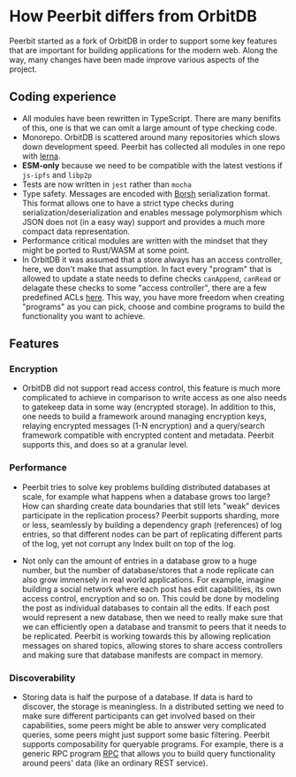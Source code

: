 # How Peerbit differs from OrbitDB
 
Peerbit started as a fork of OrbitDB in order to support some key features that are important for building applications for the modern web. Along the way, many changes have been made improve various aspects of the project.
 
 
## Coding experience
- All modules have been rewritten in TypeScript. There are many benifits of this, one is that we can omit a large amount of type checking code.
- Monorepo. OrbitDB is scattered around many repositories which slows down development speed. Peerbit has collected all modules in one repo with [lerna](https://github.com/lerna/lerna).
- **ESM-only** because we need to be compatible with the latest vestions if `js-ipfs` and `libp2p`
- Tests are now written in `jest` rather than `mocha`
- Type safety. Messages are encoded with [Borsh](https://github.com/near/borsh) serialization format. This format allows one to have a strict type checks during serialization/deserialization and enables message polymorphism which JSON does not (in a easy way) support and provides a much more compact data representation.
- Performance critical modules are written with the mindset that they might be ported to Rust/WASM at some point.
- In OrbitDB it was assumed that a store always has an access controller, here, we don't make that assumption. In fact every "program" that is allowed to update a state needs to define checks ```canAppend```, ```canRead``` or delagate these checks to some "access controller", there are a few predefined ACLs [here](../packages/programs/acl). This way, you have more freedom when creating "programs" as you can pick, choose and combine programs to build the functionality you want to achieve. 
 
## Features
 
### Encryption
- OrbitDB did not support read access control, this feature is much more complicated to achieve in comparison to write access as one also needs to gatekeep data in some way (encrypted storage). In addition to this, one needs to build a framework around managing encryption keys, relaying encrypted messages (1-N encryption) and a query/search framework compatible with encrypted content and metadata. Peerbit supports this, and does so at a granular level.
 
### Performance
- Peerbit tries to solve key problems building distributed databases at scale, for example what happens when a database grows too large? How can sharding create data boundaries that still lets "weak" devices participate in the replication process? Peerbit supports sharding, more or less, seamlessly by building a dependency graph (references) of log entries, so that different nodes can be part of replicating different parts of the log, yet not corrupt any Index built on top of the log.
 
- Not only can the amount of entries in a database grow to a huge number, but the number of database/stores that a node replicate can also grow immensely in real world applications. For example, imagine building a social network where each post has edit capabilities, its own access control, encryption and so on. This could be done by modeling the post as individual databases to contain all the edits. If each post would represent a new database, then we need to really make sure that we can efficiently open a database and transmit to peers that it needs to be replicated. Peerbit is working towards this by allowing replication messages on shared topics, allowing stores to share access controllers and making sure that database manifests are compact in memory.
 
 
### Discoverability
- Storing data is half the purpose of a database. If data is hard to discover, the storage is meaningless. In a distributed setting we need to make sure different participants can get involved based on their capabilities, some peers might be able to answer very complicated queries, some peers might just support some basic filtering. Peerbit supports composability for queryable programs. For example, there is a generic RPC program [RPC](../packages/programs/discovery/any-search/) that allows you to build query functionality around peers' data (like an ordinary REST service).
 

 
